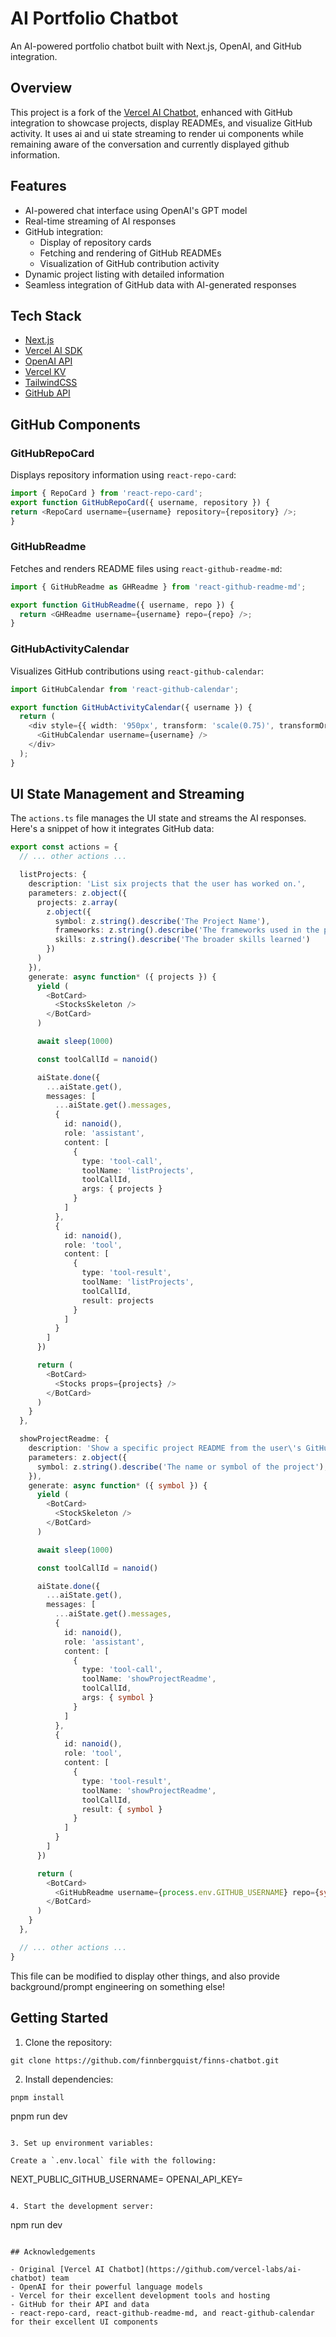 # AI Portfolio Chatbot

An AI-powered portfolio chatbot built with Next.js, OpenAI, and GitHub integration.

## Overview

This project is a fork of the [Vercel AI Chatbot](https://github.com/vercel-labs/ai-chatbot), enhanced with GitHub integration to showcase projects, display READMEs, and visualize GitHub activity. It uses ai and ui state streaming to render ui components while remaining aware of the conversation and currently displayed github information.

## Features

- AI-powered chat interface using OpenAI's GPT model
- Real-time streaming of AI responses
- GitHub integration:
  - Display of repository cards
  - Fetching and rendering of GitHub READMEs
  - Visualization of GitHub contribution activity
- Dynamic project listing with detailed information
- Seamless integration of GitHub data with AI-generated responses

## Tech Stack

- [Next.js](https://nextjs.org/)
- [Vercel AI SDK](https://sdk.vercel.ai/docs)
- [OpenAI API](https://openai.com/api/)
- [Vercel KV](https://vercel.com/storage/kv)
- [TailwindCSS](https://tailwindcss.com/)
- [GitHub API](https://docs.github.com/en/rest)

## GitHub Components

### GitHubRepoCard

Displays repository information using `react-repo-card`:

```typescript
import { RepoCard } from 'react-repo-card';
export function GitHubRepoCard({ username, repository }) {
return <RepoCard username={username} repository={repository} />;
}
```

### GitHubReadme

Fetches and renders README files using `react-github-readme-md`:

```typescript
import { GitHubReadme as GHReadme } from 'react-github-readme-md';

export function GitHubReadme({ username, repo }) {
  return <GHReadme username={username} repo={repo} />;
}
```

### GitHubActivityCalendar

Visualizes GitHub contributions using `react-github-calendar`:

```typescript
import GitHubCalendar from 'react-github-calendar';

export function GitHubActivityCalendar({ username }) {
  return (
    <div style={{ width: '950px', transform: 'scale(0.75)', transformOrigin: 'top left' }}>
      <GitHubCalendar username={username} />
    </div>
  );
}
```

## UI State Management and Streaming

The `actions.ts` file manages the UI state and streams the AI responses. Here's a snippet of how it integrates GitHub data:

```typescript
export const actions = {
  // ... other actions ...

  listProjects: {
    description: 'List six projects that the user has worked on.',
    parameters: z.object({
      projects: z.array(
        z.object({
          symbol: z.string().describe('The Project Name'),
          frameworks: z.string().describe('The frameworks used in the project'),
          skills: z.string().describe('The broader skills learned')
        })
      )
    }),
    generate: async function* ({ projects }) {
      yield (
        <BotCard>
          <StocksSkeleton />
        </BotCard>
      )

      await sleep(1000)

      const toolCallId = nanoid()

      aiState.done({
        ...aiState.get(),
        messages: [
          ...aiState.get().messages,
          {
            id: nanoid(),
            role: 'assistant',
            content: [
              {
                type: 'tool-call',
                toolName: 'listProjects',
                toolCallId,
                args: { projects }
              }
            ]
          },
          {
            id: nanoid(),
            role: 'tool',
            content: [
              {
                type: 'tool-result',
                toolName: 'listProjects',
                toolCallId,
                result: projects
              }
            ]
          }
        ]
      })

      return (
        <BotCard>
          <Stocks props={projects} />
        </BotCard>
      )
    }
  },

  showProjectReadme: {
    description: 'Show a specific project README from the user\'s GitHub.',
    parameters: z.object({
      symbol: z.string().describe('The name or symbol of the project'),
    }),
    generate: async function* ({ symbol }) {
      yield (
        <BotCard>
          <StockSkeleton />
        </BotCard>
      )

      await sleep(1000)

      const toolCallId = nanoid()

      aiState.done({
        ...aiState.get(),
        messages: [
          ...aiState.get().messages,
          {
            id: nanoid(),
            role: 'assistant',
            content: [
              {
                type: 'tool-call',
                toolName: 'showProjectReadme',
                toolCallId,
                args: { symbol }
              }
            ]
          },
          {
            id: nanoid(),
            role: 'tool',
            content: [
              {
                type: 'tool-result',
                toolName: 'showProjectReadme',
                toolCallId,
                result: { symbol }
              }
            ]
          }
        ]
      })

      return (
        <BotCard>
          <GitHubReadme username={process.env.GITHUB_USERNAME} repo={symbol} />
        </BotCard>
      )
    }
  },

  // ... other actions ...
}
```

This file can be modified to display other things, and also provide background/prompt engineering on something else!

## Getting Started

1. Clone the repository:

```
git clone https://github.com/finnbergquist/finns-chatbot.git
```

2. Install dependencies:

```
pnpm install

```
pnpm run dev
```

3. Set up environment variables:

Create a `.env.local` file with the following:

```     
NEXT_PUBLIC_GITHUB_USERNAME=<your-github-username>
OPENAI_API_KEY=<api-key>
```

4. Start the development server:

```
npm run dev
```

## Acknowledgements

- Original [Vercel AI Chatbot](https://github.com/vercel-labs/ai-chatbot) team
- OpenAI for their powerful language models
- Vercel for their excellent development tools and hosting
- GitHub for their API and data
- react-repo-card, react-github-readme-md, and react-github-calendar for their excellent UI components
